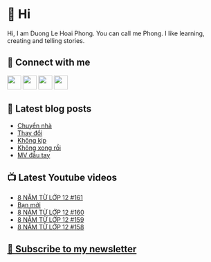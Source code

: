 # 👋 Hi

Hi, I am Duong Le Hoai Phong. You can call me Phong. I like learning, creating and telling stories.

## 🔗 Connect with me
[<img height="32" width="32" src="https://cdn.jsdelivr.net/npm/simple-icons@v3/icons/youtube.svg" />](https://www.youtube.com/channel/UCXykqt3V2-9bYXKWZRcH0rA)
[<img height="32" width="32" src="https://cdn.jsdelivr.net/npm/simple-icons@v3/icons/instagram.svg" />](https://www.instagram.com/dlhoaiphong)
[<img height="32" width="32" src="https://cdn.jsdelivr.net/npm/simple-icons@v3/icons/facebook.svg" />](https://www.facebook.com/dlhoaiphong)
[<img height="32" width="32" src="https://cdn.jsdelivr.net/npm/simple-icons@v3/icons/linkedin.svg" />](https://www.linkedin.com/in/dlhoaiphong)

## 📝 Latest blog posts

<!-- BLOG-POST-LIST:START -->
- [Chuyển nhà](https://phongduong.dev/blog/2021/09/chuyen-nha/)
- [Thay đổi](https://phongduong.dev/blog/2021/09/thay-doi/)
- [Không kịp](https://phongduong.dev/blog/2021/09/khong-kip/)
- [Không xong rồi](https://phongduong.dev/blog/2021/09/khong-xong-roi/)
- [MV đầu tay](https://phongduong.dev/blog/2021/09/mv-dau-tay/)
<!-- BLOG-POST-LIST:END -->

## 📺 Latest Youtube videos

<!-- YOUTUBE-VIDEO-LIST:START -->
- [8 NĂM TỪ LỚP 12 #161](https://www.youtube.com/watch?v=UIcsrngtoXA)
- [Bạn mới](https://www.youtube.com/watch?v=enqk-XikBnU)
- [8 NĂM TỪ LỚP 12 #160](https://www.youtube.com/watch?v=bPRVlg7CD2g)
- [8 NĂM TỪ LỚP 12 #159](https://www.youtube.com/watch?v=KP8lBSBbAUs)
- [8 NĂM TỪ LỚP 12 #158](https://www.youtube.com/watch?v=nH1jhjlabNc)
<!-- YOUTUBE-VIDEO-LIST:END -->

## [💌 Subscribe to my newsletter](https://phongever.substack.com/)
